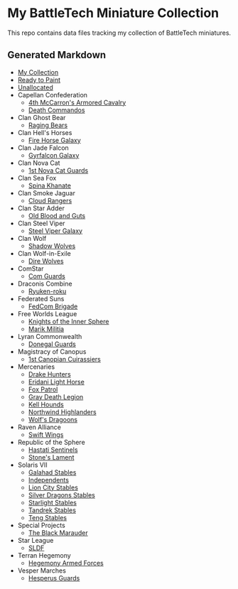 # My BattleTech Miniature Collection

This repo contains data files tracking my collection of BattleTech miniatures.

## Generated Markdown
- [My Collection](md/collection.md)
- [Ready to Paint](md/ready-to-paint.md)
- [Unallocated](md/unallocated.md)
- Capellan Confederation
  - [4th McCarron's Armored Cavalry](md/4th-mccarrons-armored-cavalry.md)
  - [Death Commandos](md/death-commandos.md)
- Clan Ghost Bear
  - [Raging Bears](md/raging-bears.md)
- Clan Hell's Horses
  - [Fire Horse Galaxy](md/fire-horse-galaxy.md)
- Clan Jade Falcon
  - [Gyrfalcon Galaxy](md/gyrfalcon-galaxy.md)
- Clan Nova Cat
  - [1st Nova Cat Guards](md/1st-nova-cat-guards.md)
- Clan Sea Fox
  - [Spina Khanate](md/spina-khanate.md)
- Clan Smoke Jaguar
  - [Cloud Rangers](md/cloud-rangers.md)
- Clan Star Adder
  - [Old Blood and Guts](md/old-blood-and-guts.md)
- Clan Steel Viper
  - [Steel Viper Galaxy](md/steel-viper-galaxy.md)
- Clan Wolf
  - [Shadow Wolves](md/shadow-wolves.md)
- Clan Wolf-in-Exile
  - [Dire Wolves](md/dire-wolves.md)
- ComStar
  - [Com Guards](md/com-guards.md)
- Draconis Combine
  - [Ryuken-roku](md/ryuken-roku.md)
- Federated Suns
  - [FedCom Brigade](md/fedcom-brigade.md)
- Free Worlds League
  - [Knights of the Inner Sphere](md/knights-of-the-inner-sphere.md)
  - [Marik Militia](md/marik-militia.md)
- Lyran Commonwealth
  - [Donegal Guards](md/donegal-guards.md)
- Magistracy of Canopus
  - [1st Canopian Cuirassiers](md/1st-canopian-cuirassiers.md)
- Mercenaries
  - [Drake Hunters](md/drake-hunters.md)
  - [Eridani Light Horse](md/eridani-light-horse.md)
  - [Fox Patrol](md/fox-patrol.md)
  - [Gray Death Legion](md/gray-death-legion.md)
  - [Kell Hounds](md/kell-hounds.md)
  - [Northwind Highlanders](md/northwind-highlanders.md)
  - [Wolf's Dragoons](md/wolfs-dragoons.md)
- Raven Alliance
  - [Swift Wings](md/swift-wings.md)
- Republic of the Sphere
  - [Hastati Sentinels](md/hastati-sentinels.md)
  - [Stone's Lament](md/stones-lament.md)
- Solaris VII
  - [Galahad Stables](md/galahad-stables.md)
  - [Independents](md/independents.md)
  - [Lion City Stables](md/lion-city-stables.md)
  - [Silver Dragons Stables](md/silver-dragons-stables.md)
  - [Starlight Stables](md/starlight-stables.md)
  - [Tandrek Stables](md/tandrek-stables.md)
  - [Teng Stables](md/teng-stables.md)
- Special Projects
  - [The Black Marauder](md/the-black-marauder.md)
- Star League
  - [SLDF](md/sldf.md)
- Terran Hegemony
  - [Hegemony Armed Forces](md/hegemony-armed-forces.md)
- Vesper Marches
  - [Hesperus Guards](md/hesperus-guards.md)
